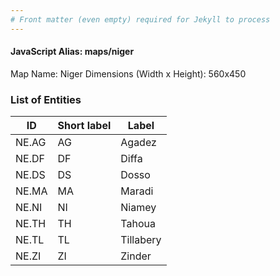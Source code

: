 ```yaml
---
# Front matter (even empty) required for Jekyll to process
---
```


#### JavaScript Alias: maps/niger

Map Name: Niger
Dimensions (Width x Height): 560x450





### List of Entities

ID | Short label | Label
---|---|---|
NE.AG|AG|Agadez
NE.DF|DF|Diffa
NE.DS|DS|Dosso
NE.MA|MA|Maradi
NE.NI|NI|Niamey
NE.TH|TH|Tahoua
NE.TL|TL|Tillabery
NE.ZI|ZI|Zinder

